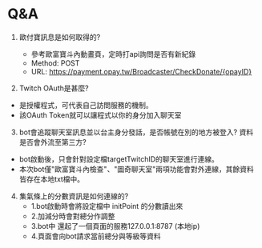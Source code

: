 # Q&A
1. 歐付寶訊息是如何取得的?
    - 參考歐富寶斗內動畫頁，定時打api詢問是否有新紀錄
    - Method: POST
    - URL: https://payment.opay.tw/Broadcaster/CheckDonate/{opayID}

2. Twitch OAuth是甚麼?
- 是授權程式，可代表自己訪問服務的機制。 
- 該OAuth Token就可以讓程式以你的身分加入聊天室

3. bot會追蹤聊天室訊息並以台主身分發話，是否帳號在別的地方被登入? 資料是否會外流至第三方?
- bot啟動後，只會針對設定檔targetTwitchID的聊天室進行連線。 
- 本次bot僅"歐富寶斗內檢查"、"圖奇聊天室"兩項功能會對外連線，其餘資料皆存在本地txt檔中。

4. 集氣條上的分數資訊是如何連線的?
    - 1.bot啟動時會將設定檔中 initPoint 的分數讀出來
    - 2.加減分時會對總分作調整
    - 3.bot中 還起了一個頁面的服務127.0.0.1:8787 (本地ip)
    - 4.頁面會向bot請求當前總分與等級等資料